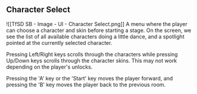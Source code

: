 ## Character Select
![[TfSD SB - Image - UI - Character Select.png]]
A menu where the player can choose a character and skin before starting a stage. On the screen, we see the list of all available characters doing a little dance, and a spotlight pointed at the currently selected character.

Pressing Left/Right keys scrolls through the characters while pressing Up/Down keys scrolls through the character skins. This may not work depending on the player's unlocks.

Pressing the 'A' key or the 'Start' key moves the player forward, and pressing the 'B' key moves the player back to the previous room.
